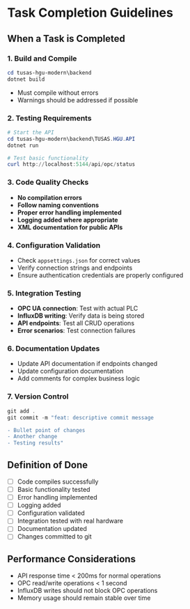 # Task Completion Guidelines

## When a Task is Completed

### 1. Build and Compile
```powershell
cd tusas-hgu-modern\backend
dotnet build
```
- Must compile without errors
- Warnings should be addressed if possible

### 2. Testing Requirements
```powershell
# Start the API
cd tusas-hgu-modern\backend\TUSAS.HGU.API
dotnet run

# Test basic functionality
curl http://localhost:5144/api/opc/status
```

### 3. Code Quality Checks
- **No compilation errors**
- **Follow naming conventions**
- **Proper error handling implemented**
- **Logging added where appropriate**
- **XML documentation for public APIs**

### 4. Configuration Validation
- Check `appsettings.json` for correct values
- Verify connection strings and endpoints
- Ensure authentication credentials are properly configured

### 5. Integration Testing
- **OPC UA connection**: Test with actual PLC
- **InfluxDB writing**: Verify data is being stored
- **API endpoints**: Test all CRUD operations
- **Error scenarios**: Test connection failures

### 6. Documentation Updates
- Update API documentation if endpoints changed
- Update configuration documentation
- Add comments for complex business logic

### 7. Version Control
```powershell
git add .
git commit -m "feat: descriptive commit message

- Bullet point of changes
- Another change
- Testing results"
```

## Definition of Done
- [ ] Code compiles successfully
- [ ] Basic functionality tested
- [ ] Error handling implemented
- [ ] Logging added
- [ ] Configuration validated
- [ ] Integration tested with real hardware
- [ ] Documentation updated
- [ ] Changes committed to git

## Performance Considerations
- API response time < 200ms for normal operations
- OPC read/write operations < 1 second
- InfluxDB writes should not block OPC operations
- Memory usage should remain stable over time